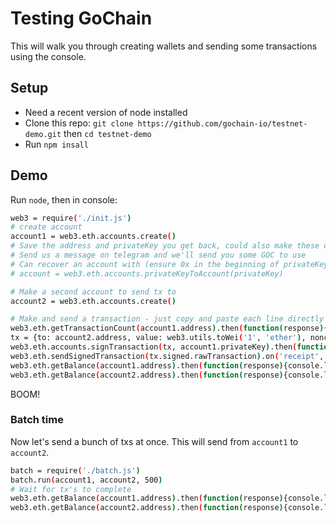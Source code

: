 # Testing GoChain

This will walk you through creating wallets and sending some transactions using the console.

## Setup

* Need a recent version of node installed
* Clone this repo: `git clone https://github.com/gochain-io/testnet-demo.git` then `cd testnet-demo`
* Run `npm insall`

## Demo

Run `node`, then in console:

```sh
web3 = require('./init.js')
# create account
account1 = web3.eth.accounts.create()
# Save the address and privateKey you get back, could also make these on myetherwallet or other tools
# Send us a message on telegram and we'll send you some GOC to use
# Can recover an account with (ensure 0x in the beginning of privateKey)
# account = web3.eth.accounts.privateKeyToAccount(privateKey)

# Make a second account to send tx to
account2 = web3.eth.accounts.create()

# Make and send a transaction - just copy and paste each line directly
web3.eth.getTransactionCount(account1.address).then(function(response){console.log(response); account1.nonce = response;})
tx = {to: account2.address, value: web3.utils.toWei('1', 'ether'), nonce: account1.nonce, gas: '2000000'}
web3.eth.accounts.signTransaction(tx, account1.privateKey).then(function(response){ console.log(response); tx.signed = response; })
web3.eth.sendSignedTransaction(tx.signed.rawTransaction).on('receipt', console.log).then(function(response){ console.log(response) }).catch(console.log)
web3.eth.getBalance(account1.address).then(function(response){console.log(web3.utils.fromWei(response, 'ether'))})
web3.eth.getBalance(account2.address).then(function(response){console.log(web3.utils.fromWei(response, 'ether'))})
```

BOOM!

### Batch time

Now let's send a bunch of txs at once. This will send from `account1` to `account2`.

```sh
batch = require('./batch.js')
batch.run(account1, account2, 500)
# Wait for tx's to complete
web3.eth.getBalance(account1.address).then(function(response){console.log(web3.utils.fromWei(response, 'ether'))})
web3.eth.getBalance(account2.address).then(function(response){console.log(web3.utils.fromWei(response, 'ether'))})
```
